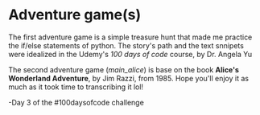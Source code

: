 ﻿# Adventure game(s)

The first adventure game is a simple treasure hunt that made me practice the if/else statements of python. The story's path and the text snnipets were idealized in the Udemy's *100 days of code* course, by Dr. Angela Yu

The second adventure game (*main_alice*) is base on the book **Alice's Wonderland Adventure**, by Jim Razzi, from 1985. 
Hope you'll enjoy it as much as it took time to transcribing it lol!

-Day 3 of the #100daysofcode challenge 

